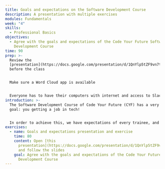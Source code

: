 ```yaml
---
title: Goals and expectations on the Software Development Course
description: A presentation with multiple exercises
modules: Fundamentals
week: "4"
skills:
  - Professional Basics
objectives:
  - Agree with the goals and expectations of the Code Your Future Software
    Development Course
time: 90
prep: >-
  Review the
  [presentation](https://docs.google.com/presentation/d/1QnYlp5tZF9vn7tJqtu0wrBO8_qNtqZdXqeQJ6dPQuHY/edit?usp=sharing)
  before the class


  M﻿ake sure a Word Cloud app is available


  E﻿veryone has to have their computers with internet and access to Slack
introduction: >-
  The Software Development Course of Code Your Future (CYF) has a very specific
  goal: you getting a job in tech!


  I﻿n order to achieve this, we have expectations of every trainee, and you will probably also have expectations about CYF. So we are now doing some exercises to align them.
exercises:
  - name: Goals and expectations presentation and exercise
    time: 80
    content: O﻿pen [this
      presentation](https://docs.google.com/presentation/d/1QnYlp5tZF9vn7tJqtu0wrBO8_qNtqZdXqeQJ6dPQuHY/edit?usp=sharing)
      and follow the slides
    goal: Agree with the goals and expectations of the Code Your Future Software
      Development Course
---
```

